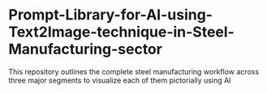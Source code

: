# Prompt-Library-for-AI-using-Text2Image-technique-in-Steel-Manufacturing-sector
This repository outlines the complete steel manufacturing workflow across three major segments to visualize each of them pictorially using AI
